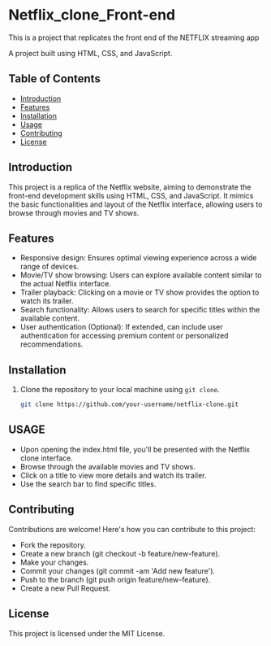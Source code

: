 # Netflix_clone_Front-end
This is a project that replicates the front end of the NETFLIX streaming app


A project built using HTML, CSS, and JavaScript.

## Table of Contents

- [Introduction](#introduction)
- [Features](#features)
- [Installation](#installation)
- [Usage](#usage)
- [Contributing](#contributing)
- [License](#license)

## Introduction

This project is a replica of the Netflix website, aiming to demonstrate the front-end development skills using HTML, CSS, and JavaScript. It mimics the basic functionalities and layout of the Netflix interface, allowing users to browse through movies and TV shows.

## Features

- Responsive design: Ensures optimal viewing experience across a wide range of devices.
- Movie/TV show browsing: Users can explore available content similar to the actual Netflix interface.
- Trailer playback: Clicking on a movie or TV show provides the option to watch its trailer.
- Search functionality: Allows users to search for specific titles within the available content.
- User authentication (Optional): If extended, can include user authentication for accessing premium content or personalized recommendations.

## Installation

1. Clone the repository to your local machine using `git clone`.
   ```bash
   git clone https://github.com/your-username/netflix-clone.git


## USAGE
- Upon opening the index.html file, you'll be presented with the Netflix clone interface.
- Browse through the available movies and TV shows.
- Click on a title to view more details and watch its trailer.
- Use the search bar to find specific titles.

## Contributing
Contributions are welcome! Here's how you can contribute to this project:

- Fork the repository.
- Create a new branch (git checkout -b feature/new-feature).
- Make your changes.
- Commit your changes (git commit -am 'Add new feature').
- Push to the branch (git push origin feature/new-feature).
- Create a new Pull Request.

## License
This project is licensed under the MIT License.